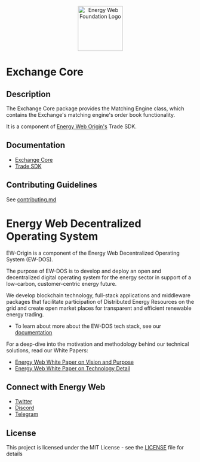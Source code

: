 <p align="center">
  <a href="https://www.energyweb.org" target="blank"><img src="./images/EW.png" width="120" alt="Energy Web Foundation Logo" /></a>
</p>

# Exchange Core

## Description
The Exchange Core package provides the Matching Engine class, which contains the Exchange's matching engine's order book functionality.

It is a component of [Energy Web Origin's](https://energy-web-foundation-origin.readthedocs-hosted.com/en/latest/) Trade SDK. 

## Documentation
- [Exchange Core](https://energy-web-foundation-origin.readthedocs-hosted.com/en/latest/trade/exchange-core/)
- [Trade SDK](https://energy-web-foundation-origin.readthedocs-hosted.com/en/latest/trade/)

## Contributing Guidelines 
See [contributing.md](../../../contributing.md)

# Energy Web Decentralized Operating System 
EW-Origin is a component of the Energy Web Decentralized Operating System (EW-DOS).

The purpose of EW-DOS is to develop and deploy an open and decentralized digital operating system for the energy sector in support of a low-carbon, customer-centric energy future. 

We develop blockchain technology, full-stack applications and middleware packages that facilitate participation of Distributed Energy Resources on the grid and create open market places for transparent and efficient renewable energy trading.

- To learn about more about the EW-DOS tech stack, see our [documentation](https://app.gitbook.com/@energy-web-foundation/s/energy-web/)

For a deep-dive into the motivation and methodology behind our technical solutions, read our White Papers:

- [Energy Web White Paper on Vision and Purpose](https://www.energyweb.org/reports/EWDOS-Vision-Purpose/)
- [Energy Web  White Paper on Technology Detail](https://www.energyweb.org/wp-content/uploads/2020/06/EnergyWeb-EWDOS-PART2-TechnologyDetail-202006-vFinal.pdf)


## Connect with Energy Web
- [Twitter](https://twitter.com/energywebx)
- [Discord](https://discord.com/channels/706103009205288990/843970822254362664)
- [Telegram](https://t.me/energyweb)

## License

This project is licensed under the MIT License - see the [LICENSE](LICENSE) file for details